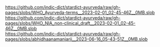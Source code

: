 https://github.com/indic-dict/stardict-ayurveda/raw/gh-pages/slobs/WHO_Ayurveda-terms__2023-02-01_02-45-46Z__0MB.slob  
https://github.com/indic-dict/stardict-ayurveda/raw/gh-pages/slobs/WHO_NIA_non-clinical_draft__2023-02-01_02-45-46Z__0MB.slob  
https://github.com/indic-dict/stardict-ayurveda/raw/gh-pages/slobs/abhidhaanamanjarii__2023-06-16_05-43-51Z__0MB.slob  
